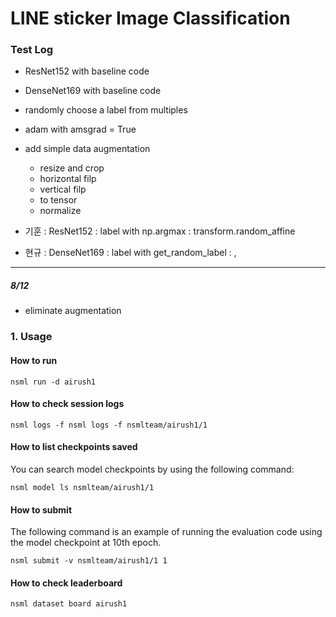 # LINE sticker Image Classification

### Test Log 

 - ResNet152 with baseline code 
 - DenseNet169 with baseline code 
 - randomly choose a label from multiples 
 - adam with amsgrad = True
 - add simple data augmentation 
    - resize and crop 
    - horizontal filp
    - vertical filp
    - to tensor 
    - normalize

 - 기훈 : ResNet152 : label with np.argmax : transform.random_affine
 - 현규 : DenseNet169 : label with get_random_label : , 
----
##### 8/12 

 - eliminate augmentation 

### 1. Usage

#### How to run

```
nsml run -d airush1
```

#### How to check session logs
```
nsml logs -f nsml logs -f nsmlteam/airush1/1
```

#### How to list checkpoints saved
You can search model checkpoints by using the following command:
```
nsml model ls nsmlteam/airush1/1
```

#### How to submit
The following command is an example of running the evaluation code using the model checkpoint at 10th epoch.
```
nsml submit -v nsmlteam/airush1/1 1
```

#### How to check leaderboard
```
nsml dataset board airush1
```





